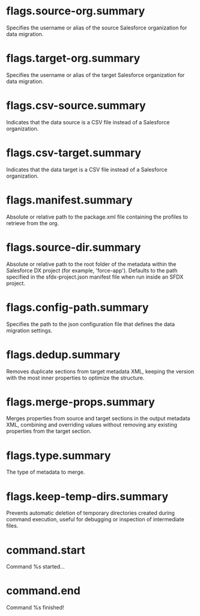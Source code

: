 # flags.source-org.summary

Specifies the username or alias of the source Salesforce organization for data migration.

# flags.target-org.summary

Specifies the username or alias of the target Salesforce organization for data migration.

# flags.csv-source.summary

Indicates that the data source is a CSV file instead of a Salesforce organization.

# flags.csv-target.summary

Indicates that the data target is a CSV file instead of a Salesforce organization.

# flags.manifest.summary

Absolute or relative path to the package.xml file containing the profiles to retrieve from the org.

# flags.source-dir.summary

Absolute or relative path to the root folder of the metadata within the Salesforce DX project (for example, 'force-app'). Defaults to the path specified in the sfdx-project.json manifest file when run inside an SFDX project.

# flags.config-path.summary

Specifies the path to the json configuration file that defines the data migration settings.

# flags.dedup.summary

Removes duplicate sections from target metadata XML, keeping the version with the most inner properties to optimize the structure.

# flags.merge-props.summary

Merges properties from source and target sections in the output metadata XML, combining and overriding values without removing any existing properties from the target section.

# flags.type.summary

The type of metadata to merge.

# flags.keep-temp-dirs.summary

Prevents automatic deletion of temporary directories created during command execution, useful for debugging or inspection of intermediate files.

# command.start

Command %s started...

# command.end

Command %s finished!
